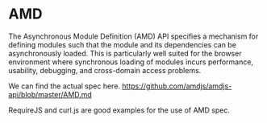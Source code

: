# AMD
The Asynchronous Module Definition (AMD) API specifies a mechanism for defining modules such that the module and its dependencies can be asynchronously loaded. This is particularly well suited for the browser environment where synchronous loading of modules incurs performance, usability, debugging, and cross-domain access problems.

We can find the actual spec here.
https://github.com/amdjs/amdjs-api/blob/master/AMD.md

RequireJS and curl.js are good examples for the use of AMD spec.
